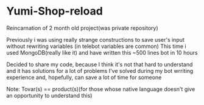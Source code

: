 # Yumi-Shop-reload
Reincarnation of 2 month old project(was private repository)

Previously i was using really strange constructions to save user's input without rewriting variables (in telebot variables are common)
This time i used MongoDB(really like it) and have written this ~500 lines bot in 10 hours

Decided to share my code, because I think it's not that hard to understand and it has solutions for a lot of problems I've solved during my bot wrriting experience and, hopefully, can save a lot of time for someone

Note: Tovar(s) == product(s)(for those whose native language doesn't give an opportunity to understand this)
